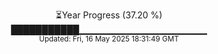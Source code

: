 <p align="center">
⏳Year Progress (37.20 %) <br>
███████████▁▁▁▁▁▁▁▁▁▁▁▁▁▁▁▁▁▁▁ <br>
<sub>Updated: Fri, 16 May 2025 18:31:49 GMT</sub>
</p>

